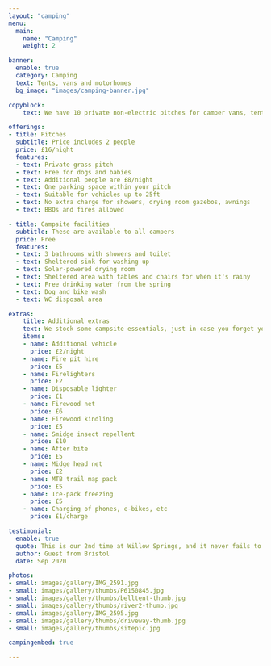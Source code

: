 ```yaml
---
layout: "camping"
menu:
  main:
    name: "Camping"
    weight: 2

banner:
  enable: true
  category: Camping
  text: Tents, vans and motorhomes
  bg_image: "images/camping-banner.jpg"

copyblock:
    text: We have 10 private non-electric pitches for camper vans, tents, trailer tents, motorhomes (up to 25ft) and day vans. If you're concerned about Wales' climate, there's no need to fret — we have a walk-in drying room to dry clothes and boots, and a large shelter with seating for you to relax under, come rain or shine. Fires and BBQs are encouraged! However, due to our close proximity to Afan Forest, we may have to restrict their use or location if conditions become conducive for forest fires.

offerings:
- title: Pitches
  subtitle: Price includes 2 people
  price: £16/night
  features:
  - text: Private grass pitch
  - text: Free for dogs and babies
  - text: Additional people are £8/night
  - text: One parking space within your pitch
  - text: Suitable for vehicles up to 25ft
  - text: No extra charge for showers, drying room gazebos, awnings
  - text: BBQs and fires allowed

- title: Campsite facilities
  subtitle: These are available to all campers
  price: Free
  features:
  - text: 3 bathrooms with showers and toilet
  - text: Sheltered sink for washing up
  - text: Solar-powered drying room
  - text: Sheltered area with tables and chairs for when it's rainy
  - text: Free drinking water from the spring
  - text: Dog and bike wash
  - text: WC disposal area

extras:
    title: Additional extras
    text: We stock some campsite essentials, just in case you forget yours. All these items can be purchased on site from the reception office.
    items:
    - name: Additional vehicle
      price: £2/night
    - name: Fire pit hire
      price: £5
    - name: Firelighters
      price: £2
    - name: Disposable lighter
      price: £1
    - name: Firewood net
      price: £6
    - name: Firewood kindling
      price: £5
    - name: Smidge insect repellent
      price: £10
    - name: After bite
      price: £5
    - name: Midge head net
      price: £2
    - name: MTB trail map pack
      price: £5
    - name: Ice-pack freezing
      price: £5
    - name: Charging of phones, e-bikes, etc
      price: £1/charge

testimonial:
  enable: true
  quote: This is our 2nd time at Willow Springs, and it never fails to disappoint... Totally love the camp site, it's a total gem and so peaceful and beautiful. It's a real family friendly vibe! Me and my partner can't wait to go back!
  author: Guest from Bristol
  date: Sep 2020

photos:
- small: images/gallery/IMG_2591.jpg
- small: images/gallery/thumbs/P6150845.jpg
- small: images/gallery/thumbs/belltent-thumb.jpg
- small: images/gallery/thumbs/river2-thumb.jpg
- small: images/gallery/IMG_2595.jpg
- small: images/gallery/thumbs/driveway-thumb.jpg
- small: images/gallery/thumbs/sitepic.jpg

campingembed: true

---
```

